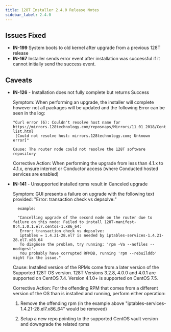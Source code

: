 ```yaml
---
title: 128T Installer 2.4.0 Release Notes
sidebar_label: 2.4.0
---
```


## Issues Fixed
- **IN-199** System boots to old kernel after upgrade from a previous 128T release
- **IN-167** Installer sends error event after installation was successful if it cannot initially send the success event.

## Caveats
- **IN-126** - Installation does not fully complete but returns Success

     Symptom: When performing an upgrade, the installer will complete however not all packages will be updated and the following Error can be seen in the log:

     ```
     "Curl error (6): Couldn't resolve host name for https://mirrors.128technology.com/reposnaps/Mirrors/11_01_2018/CentOS/7.5.1804/updates/x86_64/mirror-list.html
      [Could not resolve host: mirrors.128technology.com; Unknown error]"
     
     Cause: The router node could not resolve the 128T software repository
     ```

     Corrective Action: When performing the upgrade from less than 4.1.x to 4.1.x, ensure internet or Conductor access (where Conducted hosted services are enabled)

- **IN-141** - Unsupported installed rpms result in Canceled upgrade

     Symptom: GUI presents a failure on upgrade with the following text provided: "Error: transaction check vs depsolve:"
     
        example:

     ```
       "Cancelling upgrade of the second node on the router due to failure on this node: Failed to install 128T-manifest-0:4.1.0.1.el7.centos-1.x86_64:
        Error: transaction check vs depsolve:
        iptables = 1.4.21-28.el7 is needed by iptables-services-1.4.21-28.el7.x86_64
        To diagnose the problem, try running: 'rpm -Va --nofiles --nodigest'.
        You probably have corrupted RPMDB, running 'rpm --rebuilddb' might fix the issue."
     ```

     Cause: Installed version of the RPMs come from a later version of the Supported 128T OS version. 128T Versions 3.2.8, 4.0.0 and 4.0.1 are supported on CentOS 7.4. Version 4.1.0+ is supported on CentOS 7.5.

     Corrective Action: For the offending RPM that comes from a different version of the OS than is installed and running, perform either operation:

    1. Remove the offending rpm (in the example above "iptables-services-1.4.21-28.el7.x86_64" would be removed)

    2. Setup a new repo pointing to the supported CentOS vault version and downgrade the related rpms
